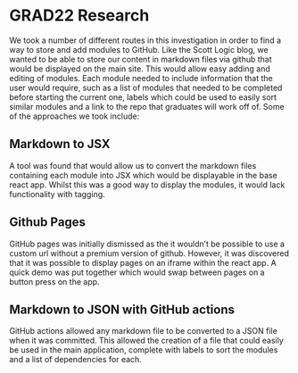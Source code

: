 # GRAD22 Research

We took a number of different routes in this investigation in order to find a way to store and add modules to GitHub. Like the Scott Logic blog, we wanted to be able to store our content in markdown files via github that would be displayed on the main site. This would allow easy adding and editing of modules. Each module needed to include information that the user would require, such as a list of modules that needed to be completed before starting the current one, labels which could be used to easily sort similar modules and a link to the repo that graduates will work off of. Some of the approaches we took include:

## Markdown to JSX

A tool was found that would allow us to convert the markdown files containing each module into JSX which would be displayable in the base react app. Whilst this was a good way to display the modules, it would lack functionality with tagging.

## Github Pages

GitHub pages was initially dismissed as the it wouldn’t be possible to use a custom url without a premium version of github. However, it was discovered that it was possible to display pages on an iframe within the react app. A quick demo was put together which would swap between pages on a button press on the app.

## Markdown to JSON with GitHub actions

GitHub actions allowed any markdown file to be converted to a JSON file when it was committed. This allowed the creation of a file that could easily be used in the main application, complete with labels to sort the modules and a list of dependencies for each.
